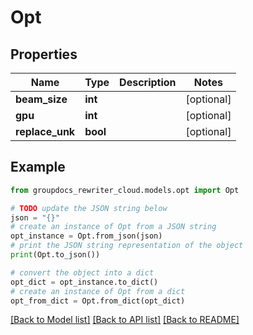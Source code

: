 # Opt


## Properties

Name | Type | Description | Notes
------------ | ------------- | ------------- | -------------
**beam_size** | **int** |  | [optional] 
**gpu** | **int** |  | [optional] 
**replace_unk** | **bool** |  | [optional] 

## Example

```python
from groupdocs_rewriter_cloud.models.opt import Opt

# TODO update the JSON string below
json = "{}"
# create an instance of Opt from a JSON string
opt_instance = Opt.from_json(json)
# print the JSON string representation of the object
print(Opt.to_json())

# convert the object into a dict
opt_dict = opt_instance.to_dict()
# create an instance of Opt from a dict
opt_from_dict = Opt.from_dict(opt_dict)
```
[[Back to Model list]](../README.md#documentation-for-models) [[Back to API list]](../README.md#documentation-for-api-endpoints) [[Back to README]](../README.md)


